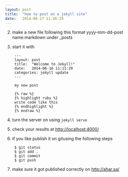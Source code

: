 ```yaml
---
layout: post
title:  "how to post on a jekyll site"
date:   2014-06-17 11:26:29
---
```


2. make a new file following this format yyyy-mm-dd-post name.markdown under _posts

3. start it with 
    
        ---
        layout: post
        title:  "Welcome to Jekyll!"
        date:   2014-06-16 11:11:29
        categories: jekyll update
        ---

        my new post

        {% raw %}
        {% highlight ruby %}
        write code like this
        {% endhighlight %}
        {% endraw %}

4. turn the server on using `jekyll serve`

5. check your results at <http://localhost:4000/>


6. if you like publish it on gitusing the following steps

        $ git status
        $ git add .
        $ git commit
        $ git push

7. make sure it got published correctly on <http://ahar.sa/>
